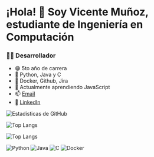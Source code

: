 # ¡Hola! 👋 Soy Vicente Muñoz, estudiante de Ingeniería en Computación 

### 👨‍💻 Desarrollador 
- 😁 5to año de carrera
- 👾 Python, Java y C
- 🔧 Docker, Github, Jira
- 🌱 Actualmente aprendiendo JavaScript
- 📫 [Email](mailto:vema1706@gmail.com)
- 💼 [LinkedIn](https://www.linkedin.com/in/vicente-munoz-altamirano)

![Estadísticas de GitHub](https://github-readme-stats.vercel.app/api?username=vema17&show_icons=true&theme=radical)
  

![Top Langs](https://github-readme-stats.vercel.app/api/top-langs/?username=vema17&layout=compact&theme=radical)

![Top Langs](https://github-readme-stats.vercel.app/api/top-langs/?username=vema17&layout=compact&theme=radical)

![Python](https://img.shields.io/badge/Python-3776AB?style=for-the-badge&logo=python&logoColor=white)
![Java](https://img.shields.io/badge/Java-ED8B00?style=for-the-badge&logo=java&logoColor=white)
![C](https://img.shields.io/badge/C-A8B9CC?style=for-the-badge&logo=c&logoColor=white)
![Docker](https://img.shields.io/badge/Docker-2496ED?style=for-the-badge&logo=docker&logoColor=white)
